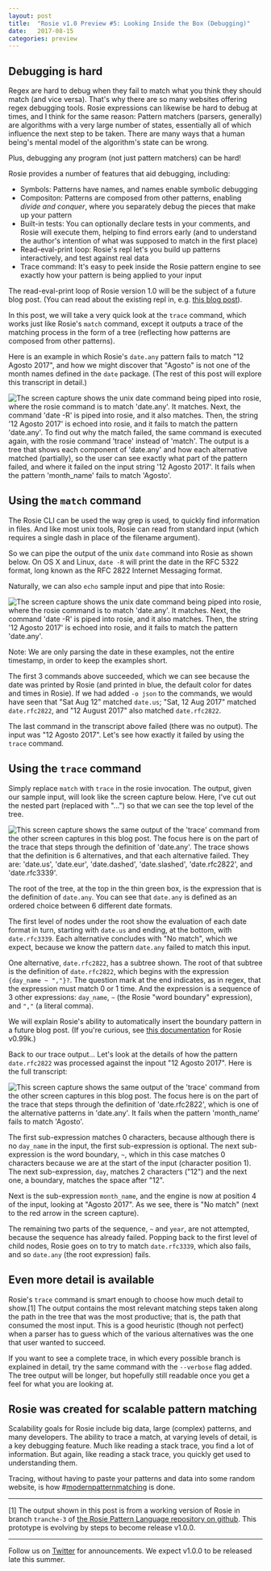 ```yaml
---
layout: post
title:  "Rosie v1.0 Preview #5: Looking Inside the Box (Debugging)"
date:   2017-08-15
categories: preview
---
```



## Debugging is hard

Regex are hard to debug when they fail to match what you think they should match
(and vice versa).  That's why there are so many websites offering regex
debugging tools.  Rosie expressions can likewise be hard to debug at times, and
I think for the same reason: Pattern matchers (parsers, generally) are
algorithms with a very large number of states, essentially all of which
influence the next step to be taken.  There are many ways that a human being's
mental model of the algorithm's state can be wrong.

Plus, debugging any program (not just pattern matchers) can be hard!

Rosie provides a number of features that aid debugging, including:
* Symbols: Patterns have names, and names enable symbolic debugging
* Compositon: Patterns are composed from other patterns, enabling _divide and
  conquer_, where you separately debug the pieces that make up your pattern
* Built-in tests: You can optionally declare tests in your comments, and Rosie
  will execute them, helping to find errors early (and to understand the
  author's intention of what was supposed to match in the first place)
* Read-eval-print loop: Rosie's repl let's you build up patterns interactively,
  and test against real data
* Trace command: It's easy to peek inside the Rosie pattern engine to see
  exactly how your pattern is being applied to your input

The read-eval-print loop of Rosie version 1.0 will be the subject of a future
blog post.  (You can read about the existing repl in,
e.g. [this blog post](https://developer.ibm.com/open/2016/10/14/develop-test-rosie-pattern-language-patterns-part-2-csv-data/)). 

In this post, we will take a very quick look at the `trace` command, which works
just like Rosie's `match` command, except it outputs a trace of the matching
process in the form of a tree (reflecting how patterns are composed from other
patterns).

Here is an example in which Rosie's `date.any` pattern fails to match "12
Agosto 2017", and how we might discover that "Agosto" is not one of the month
names defined in the `date` package.  (The rest of this post will explore this
transcript in detail.)

<img
class="pure-img displayed"
src="{{ site.baseurl }}/images/MyGrepIsAwesome-5-full.png" 
alt= "The screen capture shows the unix date command being piped into rosie,
where the rosie command is to match 'date.any'.  It matches.  Next, the command
'date -R' is piped into rosie, and it also matches.  Then, the string '12 Agosto
2017' is echoed into rosie, and it fails to match the pattern 'date.any'.
To find out why the match failed, the same command is executed again, with the
rosie command 'trace' instead of 'match'.  The output is a tree that shows each
component of 'date.any' and how each alternative matched (partially), so the
user can see exactly what part of the pattern failed, and where it failed on the
input string '12 Agosto 2017'.  It fails when the pattern 'month_name' fails to
match 'Agosto'."
/>


## Using the `match` command

The Rosie CLI can be used the way grep is used, to quickly find information in
files.  And like most unix tools, Rosie can read from standard input (which
requires a single dash in place of the filename argument).

So we can pipe the output of the unix `date` command into Rosie as shown below.
On OS X and Linux, `date -R` will print the date in the RFC 5322 format, long
known as the RFC 2822 Internet Messaging format.

Naturally, we can also `echo` sample input and pipe that into Rosie:

<img
class="pure-img displayed"
src="{{ site.baseurl }}/images/MyGrepIsAwesome-5-1.png" 
alt= "The screen capture shows the unix date command being piped into rosie,
where the rosie command is to match 'date.any'.  It matches.  Next, the command
'date -R' is piped into rosie, and it also matches.  Then, the string '12 Agosto
2017' is echoed into rosie, and it fails to match the pattern 'date.any'."
/>

Note: We are only parsing the date in these examples, not the entire timestamp,
in order to keep the examples short.

The first 3 commands above succeeded, which we can see because the date was
printed by Rosie (and printed in blue, the default color for dates and times in
Rosie).  If we had added `-o json` to the commands, we would have seen that "Sat
Aug 12" matched `date.us`; "Sat, 12 Aug 2017" matched `date.rfc2822`, and "12
August 2017" also matched `date.rfc2822`.

The last command in the transcript above failed (there was no output).  The
input was "12 Agosto 2017".  Let's see how exactly it failed by using the
 `trace` command.


## Using the `trace` command

Simply replace `match` with `trace` in the rosie invocation.  The output, given
our sample input, will look like the screen capture below.  Here, I've cut out
the nested part (replaced with "...") so that we can see the top level of the
tree.

<img
class="pure-img displayed"
src="{{ site.baseurl }}/images/MyGrepIsAwesome-5-2.png" 
alt= 
"This screen capture shows the same output of the 'trace' command from the other
screen captures in this blog post.  The focus here is on the part of the trace
that steps through the definition of 'date.any'.  The trace shows that the
definition is 6 alternatives, and that each alternative failed.  They are:
'date.us', 'date.eur', 'date.dashed', 'date.slashed', 'date.rfc2822', and 'date.rfc3339'."/>

The root of the tree, at the top in the thin green box, is the expression that
is the definition of `date.any`.  You can see that `date.any` is defined as an
ordered choice between 6 different date formats.

The first level of nodes under the root show the evaluation of each date format
in turn, starting with `date.us` and ending, at the bottom, with
`date.rfc3339`.  Each alternative concludes with "No match", which we expect,
because we know the pattern `date.any` failed to match this input.

One alternative, `date.rfc2822`, has a subtree shown.  The root of that subtree
is the definition of `date.rfc2822`, which begins with the expression
`{day_name ~ ","}?`.  The question mark at the end indicates, as in regex, that
the expression must match 0 or 1 time.  And the expression is a sequence of 3
other expressions: `day_name`, `~` (the Rosie "word boundary" expression), and
`","` (a literal comma).

We will explain Rosie's ability to automatically insert the boundary pattern in
a future blog post.  (If you're curious, see
[this documentation](https://github.com/jamiejennings/rosie-pattern-language/blob/master/doc/rpl.md#if-you-know-regex-already-this-is-rpl-)
for Rosie v0.99k.)

Back to our trace output... Let's look at the details of how the pattern
`date.rfc2822` was processed against the inpout "12 Agosto 2017".  Here is the
full transcript:

<img
class="pure-img displayed"
src="{{ site.baseurl }}/images/MyGrepIsAwesome-5-3.png" 
alt= 
"This screen capture shows the same output of the 'trace' command from the other
screen captures in this blog post.  The focus here is on the part of the trace
that steps through the definition of 'date.rfc2822', which is one of the
alternative patterns in 'date.any'.  It fails when the pattern 'month_name' fails to
match 'Agosto'."
/>

The first sub-expression matches 0 characters, because although there is no
`day_name` in the input, the first sub-expression is optional.  The next
sub-expression is the word boundary, `~`, which in this case matches 0
characters because we are at the start of the input (character position 1).  The
next sub-expression, `day`, matches 2 characters ("12") and the next one, a
boundary, matches the space after "12".

Next is the sub-expression `month_name`, and the engine is now at position 4 of
the input, looking at "Agosto 2017".  As we see, there is "No match" (next to
the red arrow in the screen capture).

The remaining two parts of the sequence, `~` and `year`, are not attempted,
because the sequence has already failed.  Popping back to the first level of
child nodes, Rosie goes on to try to match `date.rfc3339`, which also fails, and
so `date.any` (the root expression) fails.

## Even more detail is available

Rosie's `trace` command is smart enough to choose how much detail to show.[1]  The
output contains the most relevant matching steps taken along the path in the
tree that was the most productive; that is, the path that consumed the most
input.  This is a good heuristic (though not perfect) when a parser has to guess
which of the various alternatives was the one that user wanted to succeed.

If you want to see a complete trace, in which every possible branch is explained
in detail, try the same command with the `--verbose` flag added.  The tree
output will be longer, but hopefully still readable once you get a feel for what
you are looking at.


## Rosie was created for scalable pattern matching

Scalability goals for Rosie include big data, large (complex) patterns, and many
developers.  The ability to trace a match, at varying levels of detail, is a key
debugging feature.  Much like reading a stack trace, you find a lot of
information.  But again, like reading a stack trace, you quickly get used to
understanding them.

Tracing, without having to paste your patterns and data into some random
website, is how 
#[modernpatternmatching](https://twitter.com/search?q=%23modernpatternmatching)
is done.

<hr>

[1] The output shown in this post is from a working version of Rosie in branch
`tranche-3` of
[the Rosie Pattern Language repository on github](https://github.com/jamiejennings/rosie-pattern-language). This
prototype is evolving by steps to become release v1.0.0.

<hr>

Follow us on [Twitter](https://twitter.com/jamietheriveter) for
announcements.  We expect v1.0.0 to be released late this summer.

